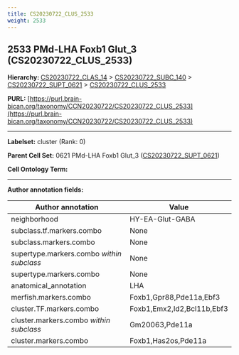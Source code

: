 ```yaml
---
title: CS20230722_CLUS_2533
weight: 2533
---
```

## 2533 PMd-LHA Foxb1 Glut_3 (CS20230722_CLUS_2533)
<b>Hierarchy: </b>
[CS20230722_CLAS_14](../CS20230722_CLAS_14) >
[CS20230722_SUBC_140](../CS20230722_SUBC_140) >
[CS20230722_SUPT_0621](../CS20230722_SUPT_0621) >
[CS20230722_CLUS_2533](../CS20230722_CLUS_2533)

**PURL:** [https://purl.brain-bican.org/taxonomy/CCN20230722/CS20230722_CLUS_2533](https://purl.brain-bican.org/taxonomy/CCN20230722/CS20230722_CLUS_2533)

---


**Labelset:** cluster (Rank: 0)

**Parent Cell Set:** 0621 PMd-LHA Foxb1 Glut_3 ([CS20230722_SUPT_0621](../CS20230722_SUPT_0621))



**Cell Ontology Term:** 

[MARKER GENES.]: #


---

[TRANSFERRED ANNOTATIONS.]: #


[AUTHOR ANNOTATION FIELDS.]: #


**Author annotation fields:**

| Author annotation | Value |
|-------------------|-------|
|neighborhood|HY-EA-Glut-GABA|
|subclass.tf.markers.combo|None|
|subclass.markers.combo|None|
|supertype.markers.combo _within subclass_|None|
|supertype.markers.combo|None|
|anatomical_annotation|LHA|
|merfish.markers.combo|Foxb1,Gpr88,Pde11a,Ebf3|
|cluster.TF.markers.combo|Foxb1,Emx2,Id2,Bcl11b,Ebf3|
|cluster.markers.combo _within subclass_|Gm20063,Pde11a|
|cluster.markers.combo|Foxb1,Has2os,Pde11a|
